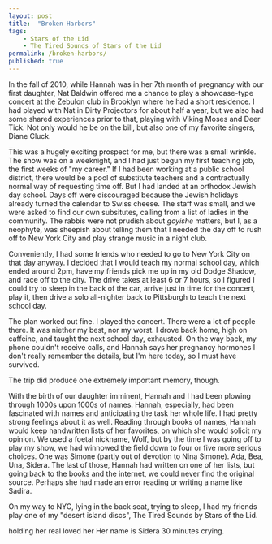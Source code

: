 ```yaml
---
layout: post
title:  "Broken Harbors"
tags: 
    - Stars of the Lid
    - The Tired Sounds of Stars of the Lid
permalink: /broken-harbors/
published: true
---
```


In the fall of 2010, while Hannah was in her 7th month of pregnancy with our first daughter, Nat Baldwin offered me a chance to play a showcase-type concert at the Zebulon club in Brooklyn where he had a short residence. I had played with Nat in Dirty Projectors for about half a year, but we also had some shared experiences prior to that, playing with Viking Moses and Deer Tick. Not only would he be on the bill, but also one of my favorite singers, Diane Cluck. 

This was a hugely exciting prospect for me, but there was a small wrinkle. The show was on a weeknight, and I had just begun my first teaching job, the first weeks of "my career." If I had been working at a public school district, there would be a pool of substitute teachers and a contractually normal way of requesting time off. But I had landed at an orthodox Jewish day school. Days off were discouraged because the Jewish holidays already turned the calendar to Swiss cheese. The staff was small, and we were asked to find our own subsitutes, calling from a list of ladies in the community.  The rabbis were not prudish about _goyishe_ matters, but I, as a neophyte, was sheepish about telling them that I needed the day off to rush off to New York City and play strange music in a night club. 

Conveniently, I had some friends who needed to go to New York City on that day anyway. I decided that I would teach my normal school day, which ended around 2pm, have my friends pick me up in my old Dodge Shadow, and race off to the city. The drive takes at least 6 or 7 hours, so I figured I could try to sleep in the back of the car, arrive just in time for the concert, play it, then drive a solo all-nighter back to Pittsburgh to teach the next school day.

The plan worked out fine. I played the concert. There were a lot of people there. It was niether my best, nor my worst. I drove back home, high on caffeine, and taught the next school day, exhausted. On the way back, my phone couldn't receive calls, and Hannah says her pregnancy hormones I don't really remember the details, but I'm here today, so I must have survived. 

The trip did produce one extremely important memory, though.

With the birth of our daughter imminent, Hannah and I had been plowing through 1000s upon 1000s of names. Hannah, especially, had been fascinated with names and anticipating the task her whole life. I had pretty strong feelings about it as well. Reading through books of names, Hannah would keep handwritten lists of her favorites, on which she would solicit my opinion. We used a foetal nickname, Wolf, but by the time I was going off to play my show, we had winnowed the field down to four or five more serious choices. One was Simone (partly out of devotion to Nina Simone). Ada, Bea, Una, Sidera. The last of those, Hannah had written on one of her lists, but going back to the books and the internet, we could never find the original source. Perhaps she had made an error reading or writing a name like Sadira.

On my way to NYC, lying in the back seat, trying to sleep, I had my friends play one of my "desert island discs", The Tired Sounds by Stars of the Lid. 

holding her
real loved her
Her name is Sidera
30 minutes
crying. 
